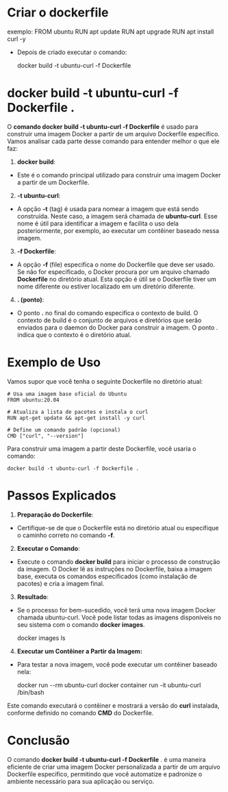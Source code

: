 # Criar o dockerfile

exemplo:
    FROM ubuntu
    RUN apt update
    RUN apt upgrade
    RUN apt install curl -y

-  Depois de criado executar o comando:

    docker build -t ubuntu-curl -f Dockerfile

# docker build -t ubuntu-curl -f Dockerfile .

O **comando docker build -t ubuntu-curl -f Dockerfile** é usado para construir uma imagem Docker a partir de um arquivo Dockerfile específico. Vamos analisar cada parte desse comando para entender melhor o que ele faz:

1. **docker build**:

- Este é o comando principal utilizado para construir uma imagem Docker a partir de um Dockerfile.

2. **-t ubuntu-curl**:

- A opção **-t** (tag) é usada para nomear a imagem que está sendo construída. Neste caso, a imagem será chamada de **ubuntu-curl**. Esse nome é útil para identificar a imagem e facilita o uso dela posteriormente, por exemplo, ao executar um contêiner baseado nessa imagem.

3. **-f Dockerfile**:

- A opção **-f** (file) especifica o nome do Dockerfile que deve ser usado. Se não for especificado, o Docker procura por um arquivo chamado **Dockerfile** no diretório atual. Esta opção é útil se o Dockerfile tiver um nome diferente ou estiver localizado em um diretório diferente.

4. **. (ponto)**:

- O ponto **.** no final do comando especifica o contexto de build. O contexto de build é o conjunto de arquivos e diretórios que serão enviados para o daemon do Docker para construir a imagem. O ponto . indica que o contexto é o diretório atual.

# Exemplo de Uso

Vamos supor que você tenha o seguinte Dockerfile no diretório atual:

    # Usa uma imagem base oficial do Ubuntu
    FROM ubuntu:20.04

    # Atualiza a lista de pacotes e instala o curl
    RUN apt-get update && apt-get install -y curl

    # Define um comando padrão (opcional)
    CMD ["curl", "--version"]

Para construir uma imagem a partir deste Dockerfile, você usaria o comando:

    docker build -t ubuntu-curl -f Dockerfile .

# Passos Explicados

1. **Preparação do Dockerfile**:

- Certifique-se de que o Dockerfile está no diretório atual ou especifique o caminho correto no comando **-f**.

2. **Executar o Comando**:

- Execute o comando **docker build** para iniciar o processo de construção da imagem. O Docker lê as instruções no Dockerfile, baixa a imagem base, executa os comandos especificados (como instalação de pacotes) e cria a imagem final.

3. **Resultado**:

- Se o processo for bem-sucedido, você terá uma nova imagem Docker chamada ubuntu-curl. Você pode listar todas as imagens disponíveis no seu sistema com o comando **docker images**.

    docker images ls

4. **Executar um Contêiner a Partir da Imagem:**

- Para testar a nova imagem, você pode executar um contêiner baseado nela:

    docker run --rm ubuntu-curl
    docker container run -it ubuntu-curl /bin/bash

Este comando executará o contêiner e mostrará a versão do **curl** instalada, conforme definido no comando **CMD** do Dockerfile.

# Conclusão

O comando **docker build -t ubuntu-curl -f Dockerfile** . é uma maneira eficiente de criar uma imagem Docker personalizada a partir de um arquivo Dockerfile específico, permitindo que você automatize e padronize o ambiente necessário para sua aplicação ou serviço.
